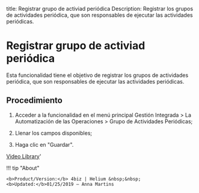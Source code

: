 title: Registrar grupo de activiad periódica
Description: Registrar los grupos de actividades periódica, que son responsables de ejecutar las actividades periódicas.
# Registrar grupo de activiad periódica


Esta funcionalidad tiene el objetivo de registrar los grupos de actividades
periódica, que son responsables de ejecutar las actividades periódicas.

Procedimiento
-----------------

1.  Acceder a la funcionalidad en el menú principal Gestión Integrada \> La
    Automatización de las Operaciones \> Grupo de Actividades Periódicas;

2.  Llenar los campos disponibles;

3.  Haga clic en "Guardar".


<i class='fa fa-youtube-play  fa-2x' style='color:#97ce17;vertical-align: middle;'> </i> [Video Library](https://www.youtube.com/playlist?list=PLB5qK2uzf2ROTLt6Tt7uegzqwpXHX5nA2)'

!!! tip "About"

    <b>Product/Version:</b> 4biz | Helium &nbsp;&nbsp;
    <b>Updated:</b>01/25/2019 – Anna Martins
